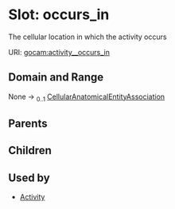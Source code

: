
# Slot: occurs_in

The cellular location in which the activity occurs

URI: [gocam:activity__occurs_in](https://w3id.org/gocam/activity__occurs_in)


## Domain and Range

None &#8594;  <sub>0..1</sub> [CellularAnatomicalEntityAssociation](CellularAnatomicalEntityAssociation.md)

## Parents


## Children


## Used by

 * [Activity](Activity.md)
